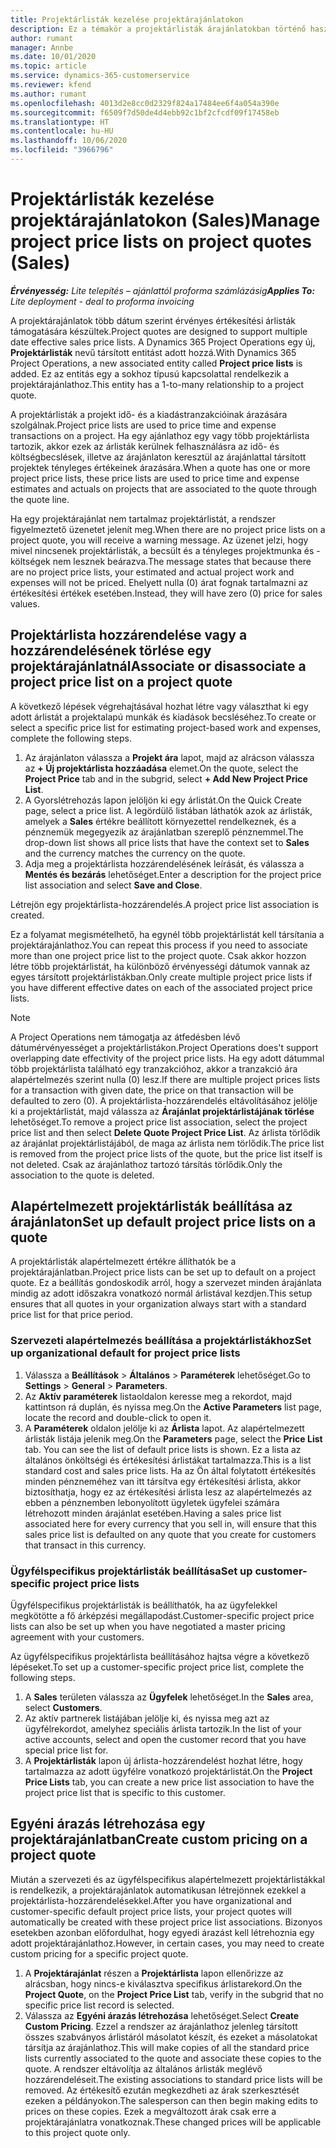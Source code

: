 ```yaml
---
title: Projektárlisták kezelése projektárajánlatokon
description: Ez a témakör a projektárlisták árajánlatokban történő használatát ismerteti. (Sales)
author: rumant
manager: Annbe
ms.date: 10/01/2020
ms.topic: article
ms.service: dynamics-365-customerservice
ms.reviewer: kfend
ms.author: rumant
ms.openlocfilehash: 4013d2e8cc0d2329f824a17484ee6f4a054a390e
ms.sourcegitcommit: f6509f7d50de4d4ebb92c1bf2cfcdf09f17458eb
ms.translationtype: HT
ms.contentlocale: hu-HU
ms.lasthandoff: 10/06/2020
ms.locfileid: "3966796"
---
```

# <a name="manage-project-price-lists-on-project-quotes-sales"></a><span data-ttu-id="76ff9-104">Projektárlisták kezelése projektárajánlatokon (Sales)</span><span class="sxs-lookup"><span data-stu-id="76ff9-104">Manage project price lists on project quotes (Sales)</span></span>

<span data-ttu-id="76ff9-105">_**Érvényesség:** Lite telepítés – ajánlattól proforma számlázásig_</span><span class="sxs-lookup"><span data-stu-id="76ff9-105">_**Applies To:** Lite deployment - deal to proforma invoicing_</span></span>

<span data-ttu-id="76ff9-106">A projektárajánlatok több dátum szerint érvényes értékesítési árlisták támogatására készültek.</span><span class="sxs-lookup"><span data-stu-id="76ff9-106">Project quotes are designed to support multiple date effective sales price lists.</span></span> <span data-ttu-id="76ff9-107">A Dynamics 365 Project Operations egy új, **Projektárlisták** nevű társított entitást adott hozzá.</span><span class="sxs-lookup"><span data-stu-id="76ff9-107">With Dynamics 365 Project Operations, a new associated entity called **Project price lists** is added.</span></span> <span data-ttu-id="76ff9-108">Ez az entitás egy a sokhoz típusú kapcsolattal rendelkezik a projektárajánlathoz.</span><span class="sxs-lookup"><span data-stu-id="76ff9-108">This entity has a 1-to-many relationship to a project quote.</span></span>

<span data-ttu-id="76ff9-109">A projektárlisták a projekt idő- és a kiadástranzakcióinak árazására szolgálnak.</span><span class="sxs-lookup"><span data-stu-id="76ff9-109">Project price lists are used to price time and expense transactions on a project.</span></span> <span data-ttu-id="76ff9-110">Ha egy ajánlathoz egy vagy több projektárlista tartozik, akkor ezek az árlisták kerülnek felhasználásra az idő- és költségbecslések, illetve az árajánlaton keresztül az árajánlattal társított projektek tényleges értékeinek árazására.</span><span class="sxs-lookup"><span data-stu-id="76ff9-110">When a quote has one or more project price lists, these price lists are used to price time and expense estimates and actuals on projects that are associated to the quote through the quote line.</span></span>

<span data-ttu-id="76ff9-111">Ha egy projektárajánlat nem tartalmaz projektárlistát, a rendszer figyelmeztető üzenetet jelenít meg.</span><span class="sxs-lookup"><span data-stu-id="76ff9-111">When there are no project price lists on a project quote, you will receive a warning message.</span></span> <span data-ttu-id="76ff9-112">Az üzenet jelzi, hogy mivel nincsenek projektárlisták, a becsült és a tényleges projektmunka és -költségek nem lesznek beárazva.</span><span class="sxs-lookup"><span data-stu-id="76ff9-112">The message states that because there are no project price lists, your estimated and actual project work and expenses will not be priced.</span></span> <span data-ttu-id="76ff9-113">Ehelyett nulla (0) árat fognak tartalmazni az értékesítési értékek esetében.</span><span class="sxs-lookup"><span data-stu-id="76ff9-113">Instead, they will have zero (0) price for sales values.</span></span>

## <a name="associate-or-disassociate-a-project-price-list-on-a-project-quote"></a><span data-ttu-id="76ff9-114">Projektárlista hozzárendelése vagy a hozzárendelésének törlése egy projektárajánlatnál</span><span class="sxs-lookup"><span data-stu-id="76ff9-114">Associate or disassociate a project price list on a project quote</span></span>

<span data-ttu-id="76ff9-115">A következő lépések végrehajtásával hozhat létre vagy választhat ki egy adott árlistát a projektalapú munkák és kiadások becsléséhez.</span><span class="sxs-lookup"><span data-stu-id="76ff9-115">To create or select a specific price list for estimating project-based work and expenses, complete the following steps.</span></span>

1. <span data-ttu-id="76ff9-116">Az árajánlaton válassza a **Projekt ára** lapot, majd az alrácson válassza az **+ Új projektárlista hozzáadása** elemet.</span><span class="sxs-lookup"><span data-stu-id="76ff9-116">On the quote, select the **Project Price** tab and in the subgrid, select **+ Add New Project Price List**.</span></span>
2. <span data-ttu-id="76ff9-117">A Gyorslétrehozás lapon jelöljön ki egy árlistát.</span><span class="sxs-lookup"><span data-stu-id="76ff9-117">On the Quick Create page, select a price list.</span></span> <span data-ttu-id="76ff9-118">A legördülő listában láthatók azok az árlisták, amelyek a **Sales** értékre beállított környezettel rendelkeznek, és a pénznemük megegyezik az árajánlatban szereplő pénznemmel.</span><span class="sxs-lookup"><span data-stu-id="76ff9-118">The drop-down list shows all price lists that have the context set to **Sales** and the currency matches the currency on the quote.</span></span>
4. <span data-ttu-id="76ff9-119">Adja meg a projektárlista hozzárendelésének leírását, és válassza a **Mentés és bezárás** lehetőséget.</span><span class="sxs-lookup"><span data-stu-id="76ff9-119">Enter a description for the project price list association and select **Save and Close**.</span></span>

<span data-ttu-id="76ff9-120">Létrejön egy projektárlista-hozzárendelés.</span><span class="sxs-lookup"><span data-stu-id="76ff9-120">A project price list association is created.</span></span>

<span data-ttu-id="76ff9-121">Ez a folyamat megismételhető, ha egynél több projektárlistát kell társítania a projektárajánlathoz.</span><span class="sxs-lookup"><span data-stu-id="76ff9-121">You can repeat this process if you need to associate more than one project price list to the project quote.</span></span> <span data-ttu-id="76ff9-122">Csak akkor hozzon létre több projektárlistát, ha különböző érvényességi dátumok vannak az egyes társított projektárlistákban.</span><span class="sxs-lookup"><span data-stu-id="76ff9-122">Only create multiple project price lists if you have different effective dates on each of the associated project price lists.</span></span>

> [!NOTE]
> <span data-ttu-id="76ff9-123">A Project Operations nem támogatja az átfedésben lévő dátumérvényességet a projektárlistákon.</span><span class="sxs-lookup"><span data-stu-id="76ff9-123">Project Operations does't support overlapping date effectivity of the project price lists.</span></span> <span data-ttu-id="76ff9-124">Ha egy adott dátummal több projektárlista található egy tranzakcióhoz, akkor a tranzakció ára alapértelmezés szerint nulla (0) lesz.</span><span class="sxs-lookup"><span data-stu-id="76ff9-124">If there are multiple project prices lists for a transaction with given date, the price on that transaction will be defaulted to zero (0).</span></span>
<span data-ttu-id="76ff9-125">A projektárlista-hozzárendelés eltávolításához jelölje ki a projektárlistát, majd válassza az **Árajánlat projektárlistájának törlése** lehetőséget.</span><span class="sxs-lookup"><span data-stu-id="76ff9-125">To remove a project price list association, select the project price list and then select **Delete Quote Project Price List**.</span></span> <span data-ttu-id="76ff9-126">Az árlista törlődik az árajánlat projektárlistájából, de maga az árlista nem törlődik.</span><span class="sxs-lookup"><span data-stu-id="76ff9-126">The price list is removed from the project price lists of the quote, but the price list itself is not deleted.</span></span> <span data-ttu-id="76ff9-127">Csak az árajánlathoz tartozó társítás törlődik.</span><span class="sxs-lookup"><span data-stu-id="76ff9-127">Only the association to the quote is deleted.</span></span>

## <a name="set-up-default-project-price-lists-on-a-quote"></a><span data-ttu-id="76ff9-128">Alapértelmezett projektárlisták beállítása az árajánlaton</span><span class="sxs-lookup"><span data-stu-id="76ff9-128">Set up default project price lists on a quote</span></span>

<span data-ttu-id="76ff9-129">A projektárlisták alapértelmezett értékre állíthatók be a projektárajánlatban.</span><span class="sxs-lookup"><span data-stu-id="76ff9-129">Project price lists can be set up to default on a project quote.</span></span> <span data-ttu-id="76ff9-130">Ez a beállítás gondoskodik arról, hogy a szervezet minden árajánlata mindig az adott időszakra vonatkozó normál árlistával kezdjen.</span><span class="sxs-lookup"><span data-stu-id="76ff9-130">This setup ensures that all quotes in your organization always start with a standard price list for that price period.</span></span>

### <a name="set-up-organizational-default-for-project-price-lists"></a><span data-ttu-id="76ff9-131">Szervezeti alapértelmezés beállítása a projektárlistákhoz</span><span class="sxs-lookup"><span data-stu-id="76ff9-131">Set up organizational default for project price lists</span></span>

1. <span data-ttu-id="76ff9-132">Válassza a **Beállítások** > **Általános** > **Paraméterek** lehetőséget.</span><span class="sxs-lookup"><span data-stu-id="76ff9-132">Go to **Settings** > **General** > **Parameters**.</span></span>
2. <span data-ttu-id="76ff9-133">Az **Aktív paraméterek** listaoldalon keresse meg a rekordot, majd kattintson rá duplán, és nyissa meg.</span><span class="sxs-lookup"><span data-stu-id="76ff9-133">On the **Active Parameters** list page, locate the record and double-click to open it.</span></span> 
3. <span data-ttu-id="76ff9-134">A **Paraméterek** oldalon jelölje ki az **Árlista** lapot. Az alapértelmezett árlisták listája jelenik meg.</span><span class="sxs-lookup"><span data-stu-id="76ff9-134">On the **Parameters** page, select the **Price List** tab. You can see the list of default price lists is shown.</span></span> <span data-ttu-id="76ff9-135">Ez a lista az általános önköltségi és értékesítési árlistákat tartalmazza.</span><span class="sxs-lookup"><span data-stu-id="76ff9-135">This is a list standard cost and sales price lists.</span></span> <span data-ttu-id="76ff9-136">Ha az Ön által folytatott értékesítés minden pénzneméhez van itt társítva egy értékesítési árlista, akkor biztosíthatja, hogy ez az értékesítési árlista lesz az alapértelmezés az ebben a pénznemben lebonyolított ügyletek ügyfelei számára létrehozott minden árajánlat esetében.</span><span class="sxs-lookup"><span data-stu-id="76ff9-136">Having a sales price list associated here for every currency that you sell in, will ensure that this sales price list is defaulted on any quote that you create for customers that transact in this currency.</span></span>

### <a name="set-up-customer-specific-project-price-lists"></a><span data-ttu-id="76ff9-137">Ügyfélspecifikus projektárlisták beállítása</span><span class="sxs-lookup"><span data-stu-id="76ff9-137">Set up customer-specific project price lists</span></span>

<span data-ttu-id="76ff9-138">Ügyfélspecifikus projektárlisták is beállíthatók, ha az ügyfelekkel megkötötte a fő árképzési megállapodást.</span><span class="sxs-lookup"><span data-stu-id="76ff9-138">Customer-specific project price lists can also be set up when you have negotiated a master pricing agreement with your customers.</span></span>

<span data-ttu-id="76ff9-139">Az ügyfélspecifikus projektárlista beállításához hajtsa végre a következő lépéseket.</span><span class="sxs-lookup"><span data-stu-id="76ff9-139">To set up a customer-specific project price list, complete the following steps.</span></span>

1. <span data-ttu-id="76ff9-140">A **Sales** területen válassza az **Ügyfelek** lehetőséget.</span><span class="sxs-lookup"><span data-stu-id="76ff9-140">In the **Sales** area, select **Customers**.</span></span>
2. <span data-ttu-id="76ff9-141">Az aktív partnerek listájában jelölje ki, és nyissa meg azt az ügyfélrekordot, amelyhez speciális árlista tartozik.</span><span class="sxs-lookup"><span data-stu-id="76ff9-141">In the list of your active accounts, select and open the customer record that you have special price list for.</span></span>
3. <span data-ttu-id="76ff9-142">A **Projektárlisták** lapon új árlista-hozzárendelést hozhat létre, hogy tartalmazza az adott ügyfélre vonatkozó projektárlistát.</span><span class="sxs-lookup"><span data-stu-id="76ff9-142">On the **Project Price Lists** tab, you can create a new price list association to have the project price list that is specific to this customer.</span></span>

## <a name="create-custom-pricing-on-a-project-quote"></a><span data-ttu-id="76ff9-143">Egyéni árazás létrehozása egy projektárajánlatban</span><span class="sxs-lookup"><span data-stu-id="76ff9-143">Create custom pricing on a project quote</span></span>

<span data-ttu-id="76ff9-144">Miután a szervezeti és az ügyfélspecifikus alapértelmezett projektárlistákkal is rendelkezik, a projektárajánlatok automatikusan létrejönnek ezekkel a projektárlista-hozzárendelésekkel.</span><span class="sxs-lookup"><span data-stu-id="76ff9-144">After you have organizational and customer-specific default project price lists, your project quotes will automatically be created with these project price list associations.</span></span> <span data-ttu-id="76ff9-145">Bizonyos esetekben azonban előfordulhat, hogy egyedi árazást kell létrehoznia egy adott projektárajánlathoz.</span><span class="sxs-lookup"><span data-stu-id="76ff9-145">However, in certain cases, you may need to create custom pricing for a specific project quote.</span></span> 

1. <span data-ttu-id="76ff9-146">A **Projektárajánlat** részen a **Projektárlista** lapon ellenőrizze az alrácsban, hogy nincs-e kiválasztva specifikus árlistarekord.</span><span class="sxs-lookup"><span data-stu-id="76ff9-146">On the **Project Quote**, on the **Project Price List** tab, verify in the subgrid that no specific price list record is selected.</span></span>
2. <span data-ttu-id="76ff9-147">Válassza az **Egyéni árazás létrehozása** lehetőséget.</span><span class="sxs-lookup"><span data-stu-id="76ff9-147">Select **Create Custom Pricing**.</span></span> <span data-ttu-id="76ff9-148">Ezzel a rendszer az árajánlathoz jelenleg társított összes szabványos árlistáról másolatot készít, és ezeket a másolatokat társítja az árajánlathoz.</span><span class="sxs-lookup"><span data-stu-id="76ff9-148">This will make copies of all the standard price lists currently associated to the quote and associate these copies to the quote.</span></span> <span data-ttu-id="76ff9-149">A rendszer eltávolítja az általános árlisták meglévő hozzárendeléseit.</span><span class="sxs-lookup"><span data-stu-id="76ff9-149">The existing associations to standard price lists will be removed.</span></span> <span data-ttu-id="76ff9-150">Az értékesítő ezután megkezdheti az árak szerkesztését ezeken a példányokon.</span><span class="sxs-lookup"><span data-stu-id="76ff9-150">The salesperson can then begin making edits to prices on these copies.</span></span> <span data-ttu-id="76ff9-151">Ezek a megváltozott árak csak erre a projektárajánlatra vonatkoznak.</span><span class="sxs-lookup"><span data-stu-id="76ff9-151">These changed prices will be applicable to this project quote only.</span></span>
